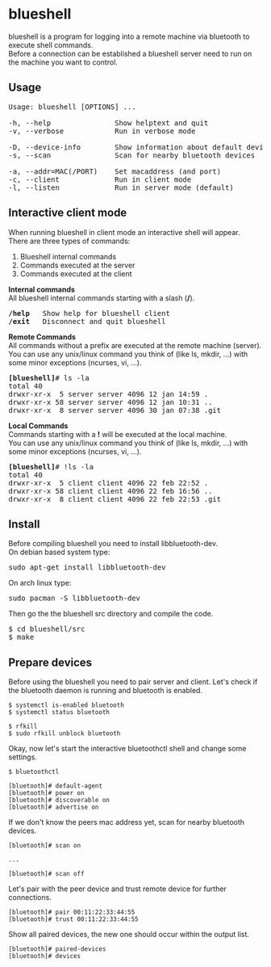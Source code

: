 # blueshell
blueshell is a program for logging into a remote machine via bluetooth to execute shell commands.<br>
Before a connection can be established a blueshell server need to run on the machine you want to control.<br>


## Usage
<pre>
Usage: blueshell [OPTIONS] ...

-h, --help               Show helptext and quit
-v, --verbose            Run in verbose mode

-D, --device-info        Show information about default device
-s, --scan               Scan for nearby bluetooth devices

-a, --addr=MAC(/PORT)    Set macaddress (and port)
-c, --client             Run in client mode
-l, --listen             Run in server mode (default)
</pre>

## Interactive client mode
When running blueshell in client mode an interactive shell will appear.<br>
There are three types of commands:
1. Blueshell internal commands
2. Commands executed at the server
3. Commands executed at the client

**Internal commands**<br>
All blueshell internal commands starting with a slash (**/**).<br>
<pre>
<b>/help</b>   Show help for blueshell client
<b>/exit</b>   Disconnect and quit blueshell
</pre>

**Remote Commands**<br>
All commands without a prefix are executed at the remote machine (server).<br>
You can use any unix/linux command you think of (like ls, mkdir, ...) with some
minor exceptions (ncurses, vi, ...).<br>
<pre>
<b>[blueshell]</b># ls -la
total 40
drwxr-xr-x  5 server server 4096 12 jan 14:59 .
drwxr-xr-x 58 server server 4096 12 jan 10:31 ..
drwxr-xr-x  8 server server 4096 30 jan 07:38 .git
</pre>

**Local Commands**<br>
Commands starting with a **!** will be executed at the local machine.<br>
You can use any unix/linux command you think of (like ls, mkdir, ...) with some
minor exceptions (ncurses, vi, ...).<br>
<pre>
<b>[blueshell]</b># !ls -la
total 40
drwxr-xr-x  5 client client 4096 22 feb 22:52 .
drwxr-xr-x 58 client client 4096 22 feb 16:56 ..
drwxr-xr-x  8 client client 4096 22 feb 22:53 .git
</pre>

## Install
Before compiling blueshell you need to install libbluetooth-dev.<br>
On debian based system type:
<pre>sudo apt-get install libbluetooth-dev</pre>
On arch linux type:
<pre>sudo pacman -S libbluetooth-dev</pre>
Then go the the blueshell src directory and compile the code.
<pre>
$ cd blueshell/src
$ make
</pre>

## Prepare devices
Before using the blueshell you need to pair server and client.
Let's check if the bluetooth daemon is running and bluetooth is enabled.
```console
$ systemctl is-enabled bluetooth
$ systemctl status bluetooth

$ rfkill
$ sudo rfkill unblock bluetooth
```

Okay, now let's start the interactive bluetoothctl shell and change some settings.
```console
$ bluetoothctl

[bluetooth]# default-agent
[bluetooth]# power on
[bluetooth]# discoverable on
[bluetooth]# advertise on
```

If we don't know the peers mac address yet, scan for nearby bluetooth devices.
```console
[bluetooth]# scan on

...

[bluetooth]# scan off
```

Let's pair with the peer device and trust remote device for further connections.
```console
[bluetooth]# pair 00:11:22:33:44:55
[bluetooth]# trust 00:11:22:33:44:55
```

Show all paired devices, the new one should occur within the output list.
```console
[bluetooth]# paired-devices
[bluetooth]# devices
```
